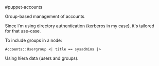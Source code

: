 #puppet-accounts

Group-based management of accounts.

Since I'm using directory authentication (kerberos in my case), it's tailored for that use-case.

To include groups in a node:

    Accounts::Usergroup <| title == sysadmins |>

Using hiera data (users and groups).
